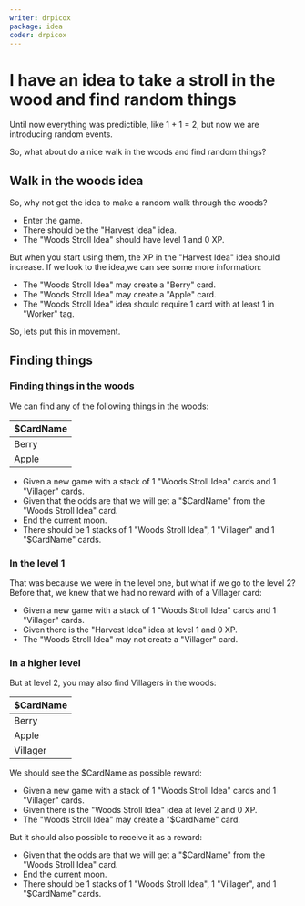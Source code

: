 ```yaml
---
writer: drpicox
package: idea
coder: drpicox
---
```

# I have an idea to take a stroll in the wood and find random things

Until now everything was predictible, like 1 + 1 = 2,
but now we are introducing random events.

So, what about do a nice walk in the woods and find random things?

## Walk in the woods idea

So, why not get the idea to make a random walk through the woods?

 * Enter the game.
 * There should be the "Harvest Idea" idea.
 * The "Woods Stroll Idea" should have level 1 and 0 XP.

But when you start using them, the XP in the "Harvest Idea" idea should increase.
If we look to the idea,we can see some more information:

 * The "Woods Stroll Idea" may create a "Berry" card.
 * The "Woods Stroll Idea" may create a "Apple" card.
 * The "Woods Stroll Idea" idea should require 1 card with at least 1 in "Worker" tag.

So, lets put this in movement.

## Finding things

### Finding things in the woods

We can find any of the following things in the woods:

| $CardName |
|-----------|
| Berry     |
| Apple     |

 * Given a new game with a stack of 1 "Woods Stroll Idea" cards and 1 "Villager" cards.
 * Given that the odds are that we will get a "$CardName" from the "Woods Stroll Idea" card.
 * End the current moon. 
 * There should be 1 stacks of 1 "Woods Stroll Idea", 1 "Villager" and 1 "$CardName" cards.

### In the level 1

That was because we were in the level one, but what if we go to the level 2?
Before that, we knew that we had no reward with of a Villager card:

* Given a new game with a stack of 1 "Woods Stroll Idea" cards and 1 "Villager" cards.
* Given there is the "Harvest Idea" idea at level 1 and 0 XP.
* The "Woods Stroll Idea" may not create a "Villager" card.

### In a higher level

But at level 2, you may also find Villagers in the woods:

| $CardName |
|-----------|
| Berry     |
| Apple     |
| Villager  |

We should see the $CardName as possible reward:

 * Given a new game with a stack of 1 "Woods Stroll Idea" cards and 1 "Villager" cards.
 * Given there is the "Woods Stroll Idea" idea at level 2 and 0 XP.
 * The "Woods Stroll Idea" may create a "$CardName" card.

But it should also possible to receive it as a reward:

 * Given that the odds are that we will get a "$CardName" from the "Woods Stroll Idea" card.
 * End the current moon.
 * There should be 1 stacks of 1 "Woods Stroll Idea", 1 "Villager", and 1 "$CardName" cards.

